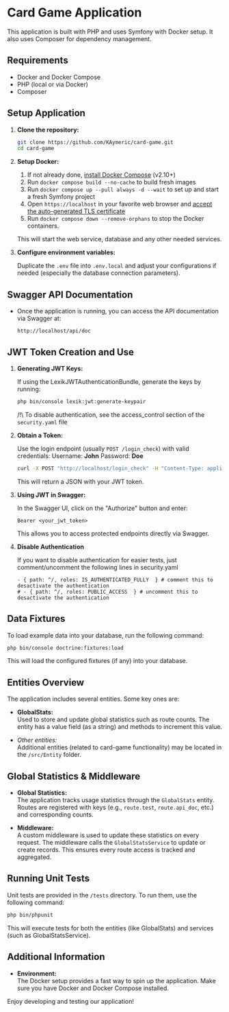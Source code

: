 # Card Game Application

This application is built with PHP and uses Symfony with Docker setup. It also uses Composer for dependency management.

## Requirements

- Docker and Docker Compose
- PHP (local or via Docker)
- Composer

## Setup Application

1. **Clone the repository:**

   ```bash
   git clone https://github.com/KAymeric/card-game.git
   cd card-game
   ```
   
2. **Setup Docker:**
   1. If not already done, [install Docker Compose](https://docs.docker.com/compose/install/) (v2.10+)
   2. Run `docker compose build --no-cache` to build fresh images
   3. Run `docker compose up --pull always -d --wait` to set up and start a fresh Symfony project
   4. Open `https://localhost` in your favorite web browser and [accept the auto-generated TLS certificate](https://stackoverflow.com/a/15076602/1352334)
   5. Run `docker compose down --remove-orphans` to stop the Docker containers.

   This will start the web service, database and any other needed services.

3. **Configure environment variables:**

   Duplicate the `.env` file into `.env.local` and adjust your configurations if needed (especially the database connection parameters).

## Swagger API Documentation

- Once the application is running, you can access the API documentation via Swagger at:

  ```
  http://localhost/api/doc
  ```

## JWT Token Creation and Use

1. **Generating JWT Keys:**

   If using the LexikJWTAuthenticationBundle, generate the keys by running:

   ```bash
   php bin/console lexik:jwt:generate-keypair
   ```
   
    /!\ To disable authentication, see the access_control section of the `security.yaml` file

2. **Obtain a Token:**

   Use the login endpoint (usually `POST /login_check`) with valid credentials:
   Username: **John**
   Password: **Doe**
   ```bash
   curl -X POST "http://localhost/login_check" -H "Content-Type: application/json" -d '{"username":"John", "password":"Doe"}'
   ```

   This will return a JSON with your JWT token.

3. **Using JWT in Swagger:**

   In the Swagger UI, click on the "Authorize" button and enter:

   ```
   Bearer <your_jwt_token>
   ```

   This allows you to access protected endpoints directly via Swagger.

4. **Disable Authentication**

   If you want to disable authentication for easier tests, just comment/uncomment the following lines in security.yaml
   ```
   - { path: ^/, roles: IS_AUTHENTICATED_FULLY  } # comment this to desactivate the authentication
   # - { path: ^/, roles: PUBLIC_ACCESS  } # uncomment this to desactivate the authentication
   ```

## Data Fixtures

To load example data into your database, run the following command:

```bash
php bin/console doctrine:fixtures:load
```

This will load the configured fixtures (if any) into your database.

## Entities Overview

The application includes several entities. Some key ones are:

- **GlobalStats:**  
  Used to store and update global statistics such as route counts. The entity has a value field (as a string) and methods to increment this value.

- *Other entities:*  
  Additional entities (related to card-game functionality) may be located in the `/src/Entity` folder.

## Global Statistics & Middleware

- **Global Statistics:**  
  The application tracks usage statistics through the `GlobalStats` entity. Routes are registered with keys (e.g., `route.test`, `route.api_doc`, etc.) and corresponding counts.

- **Middleware:**  
  A custom middleware is used to update these statistics on every request. The middleware calls the `GlobalStatsService` to update or create records. This ensures every route access is tracked and aggregated.

## Running Unit Tests

Unit tests are provided in the `/tests` directory. To run them, use the following command:

```bash
php bin/phpunit
```

This will execute tests for both the entities (like GlobalStats) and services (such as GlobalStatsService).

## Additional Information

- **Environment:**  
  The Docker setup provides a fast way to spin up the application. Make sure you have Docker and Docker Compose installed.

Enjoy developing and testing our application!
